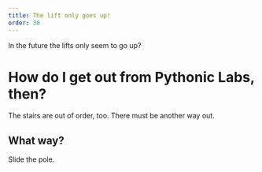 ```yaml
---
title: The lift only goes up!
order: 30
---
```


In the future the lifts only seem to go up?

# How do I get out from Pythonic Labs, then?
The stairs are out of order, too. There must be another way out.

## What way?
Slide the pole.
